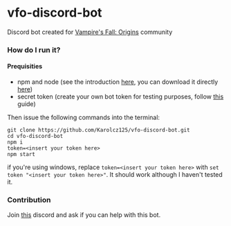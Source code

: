 # vfo-discord-bot

Discord bot created for [Vampire's Fall: Origins](https://www.reddit.com/r/vampiresfallorigins/) community

### How do I run it?

#### Prequisities
* npm and node (see the introduction [here](https://www.w3schools.com/nodejs/nodejs_npm.asp), you can download it directly [here](https://nodejs.org/en/download/))
* secret token (create your own bot token for testing purposes, follow [this](https://discordjs.guide/preparations/setting-up-a-bot-application.html#creating-your-bot) guide)

Then issue the following commands into the terminal:
```
git clone https://github.com/Karolcz125/vfo-discord-bot.git
cd vfo-discord-bot
npm i
token=<insert your token here>
npm start
```

if you're using windows, replace 
`token=<insert your token here>`
with 
`set token "<insert your token here>"`.
It should work although I haven't tested it.

### Contribution
Join [this](https://discord.gg/2MsQVsf) discord and ask if you can help with this bot. 
